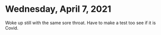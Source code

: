 # Wednesday, April 7, 2021

Woke up still with the same sore throat. Have to make a test too see if it is Covid.